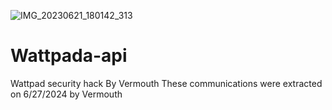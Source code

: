 ![IMG_20230621_180142_313](https://github.com/Vermouth4)
# Wattpada-api
Wattpad security hack By Vermouth 
These communications were extracted on 6/27/2024 by Vermouth
